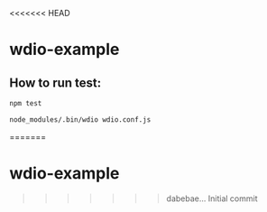 <<<<<<< HEAD
# wdio-example

## How to run test: 

```bash
npm test
```

```bash
node_modules/.bin/wdio wdio.conf.js
```

=======
# wdio-example
>>>>>>> dabebae... Initial commit
